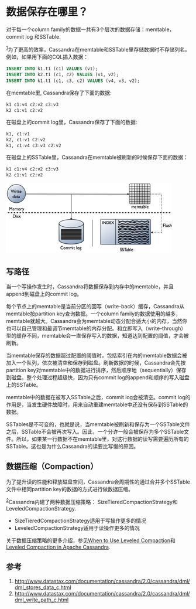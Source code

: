 # 数据保存在哪里？

对于每一个column family的数据一共有3个层次的数据存储：memtable，commit log 和SSTable.

<sup>[1](#ref_1)</sup>为了更高的效率，Cassandra在memtable和SSTable里存储数据时不存储列名。例如，如果用下面的CQL插入数据：

```SQL
INSERT INTO k1.t1 (c1) VALUES (v1);
INSERT INTO k2.t1 (c1, c2) VALUES (v1, v2);
INSERT INTO k1.t1 (c1, c3, c2) VALUES (v4, v3, v2);
```
在memtable里, Cassandra保存了下面的数据:

```text
k1 c1:v4 c2:v2 c3:v3
k2 c1:v1 c2:v2
```
在磁盘上的commit log里，Cassandra保存了下面的数据:
```text
k1, c1:v1
k2, c1:v1 C2:v2
k1, c1:v4 c3:v3 c2:v2
```
在磁盘上的SSTable里，Cassandra在memtable被刷新的时候保存下面的数据：
```text
k1 c1:v4 c2:v2 c3:v3
k2 c1:v1 c2:v2
```

![Figure 1](../assets/flush_memtable.png)

## 写路径

当一个写操作发生时，Cassandra将数据保存到内存中的memtable，并且append到磁盘上的commit log。

每个节点上的memtable是当前分区的回写（write-back）缓存，Cassandra从memtable按partition key查询数据。一个column family的数据使用的越多，memtable就越大。Cassandra会为memtable动态分配合适大小的内存，当然你也可以自己管理和最调节memtable的内存分配。和立即写入（write-through）型的缓存不同，memtable会一直保存写入的数据，知道达到配置的阈值，才会被刷新。

当memtable保存的数据超过配置的阈值时，包括索引在内的memtable数据会被加入一个队列，依次被清空和保存到磁盘。刷新数据的时候，Cassandra会先按partition key对memtable中的数据进行排序，然后顺序地（sequentially）保存到磁盘。整个处理过程超级快，因为只有commit log的append和顺序的写入磁盘上的SSTable。

memtable中的数据在被写入SSTable之后，commit log会被清空。commit log的作用是，当发生硬件故障时，用来自动重建memtable中还没有保存到SSTable的数据。

SSTables是不可变的，也就是说，当memtable被刷新和保存为一个SSTable文件之后，SSTable不会被再次写入。因此，一个分许一般会被保存为多个SSTable文件。所以，如果某一行数据不在memtable里，对这行数据的读写需要遍历所有的SSTable。这也是为什么Cassandra的读要比写慢的原因。

## 数据压缩（Compaction）

为了提升读的性能和释放磁盘空间，Cassandra会周期性的通过合并多个SSTable文件中相同partition key的数据的方式进行做数据压缩。

<sup>[2](#ref_2)</sup>Cassandra内建了两种数据压缩策略： SizeTieredCompactionStrategy和LeveledCompactionStrategy.

* SizeTieredCompactionStrategy适用于写操作更多的情况
* LeveledCompactionStrategy适用于读操作更多的情况

关于数据压缩策略的更多介绍，参见[When to Use Leveled Compaction](http://www.datastax.com/dev/blog/when-to-use-leveled-compaction)和[Leveled Compaction in Apache Cassandra](http://www.datastax.com/dev/blog/leveled-compaction-in-apache-cassandra).

## 参考

1. <a name="ref_1"></a>http://www.datastax.com/documentation/cassandra/2.0/cassandra/dml/dml_stores_data_c.html
2. <a name="ref_2"></a>http://www.datastax.com/documentation/cassandra/2.0/cassandra/dml/dml_write_path_c.html
